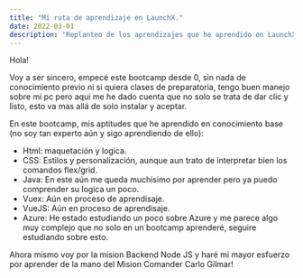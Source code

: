 ```yaml
---
title: "Mi ruta de aprendizaje en LaunchX."
date: 2022-03-01
description: 'Replanteo de los aprendizajes que he aprendido en LaunchX Innovaccion virtual'
---
```


 Hola! 
 
 Voy a ser sincero, empecé este bootcamp desde 0, sin nada de conocimiento previo ni si quiera clases de preparatoria, tengo buen manejo sobre mi pc pero aqui
 me he dado cuenta que no solo se trata de dar clic y listo, esto va mas allá de solo instalar y aceptar.
 
 En este bootcamp, mis aptitudes que he aprendido en conocimiento base (no soy tan experto aún y sigo aprendiendo de ello):
 
 - Html: maquetación y logica.
 - CSS: Estilos y personalización, aunque aun trato de interpretar bien los comandos flex/grid.
 - Java: En este aún me queda muchisimo por aprender pero ya puedo comprender su logica un poco.
 - Vuex: Aún en proceso de aprendisaje.
 - VueJS: Aún en proceso de aprendisaje.
 - Azure: He estado estudiando un poco sobre Azure y me parece algo muy complejo que no solo en un bootcamp aprenderé, seguire estudiando sobre esto. 
 
 Ahora mismo voy por la mision Backend Node JS y haré mi mayor esfuerzo por aprender de la mano del Mision Comander Carlo Gilmar! 
